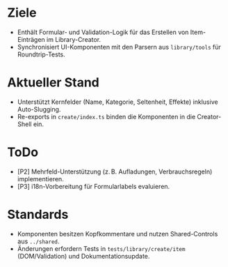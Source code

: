 # Ziele
- Enthält Formular- und Validation-Logik für das Erstellen von Item-Einträgen im Library-Creator.
- Synchronisiert UI-Komponenten mit den Parsern aus `library/tools` für Roundtrip-Tests.

# Aktueller Stand
- Unterstützt Kernfelder (Name, Kategorie, Seltenheit, Effekte) inklusive Auto-Slugging.
- Re-exports in `create/index.ts` binden die Komponenten in die Creator-Shell ein.

# ToDo
- [P2] Mehrfeld-Unterstützung (z. B. Aufladungen, Verbrauchsregeln) implementieren.
- [P3] i18n-Vorbereitung für Formularlabels evaluieren.

# Standards
- Komponenten besitzen Kopfkommentare und nutzen Shared-Controls aus `../shared`.
- Änderungen erfordern Tests in `tests/library/create/item` (DOM/Validation) und Dokumentationsupdate.
